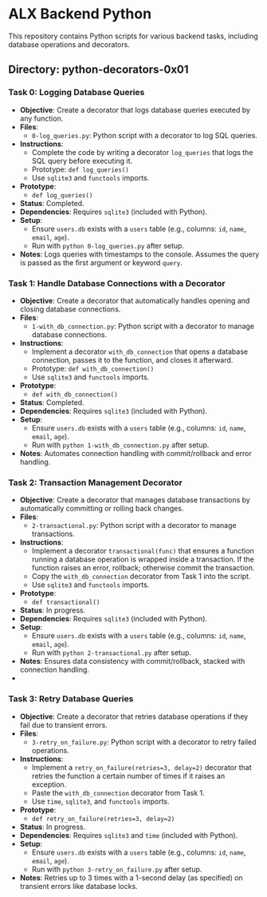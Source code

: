# ALX Backend Python

This repository contains Python scripts for various backend tasks, including database operations and decorators.

## Directory: python-decorators-0x01

### Task 0: Logging Database Queries
- **Objective**: Create a decorator that logs database queries executed by any function.
- **Files**:
  - `0-log_queries.py`: Python script with a decorator to log SQL queries.
- **Instructions**:
  - Complete the code by writing a decorator `log_queries` that logs the SQL query before executing it.
  - Prototype: `def log_queries()`
  - Use `sqlite3` and `functools` imports.
- **Prototype**:
  - `def log_queries()`
- **Status**: Completed.
- **Dependencies**: Requires `sqlite3` (included with Python).
- **Setup**:
  - Ensure `users.db` exists with a `users` table (e.g., columns: `id`, `name`, `email`, `age`).
  - Run with `python 0-log_queries.py` after setup.
- **Notes**: Logs queries with timestamps to the console. Assumes the query is passed as the first argument or keyword `query`.

### Task 1: Handle Database Connections with a Decorator
- **Objective**: Create a decorator that automatically handles opening and closing database connections.
- **Files**:
  - `1-with_db_connection.py`: Python script with a decorator to manage database connections.
- **Instructions**:
  - Implement a decorator `with_db_connection` that opens a database connection, passes it to the function, and closes it afterward.
  - Prototype: `def with_db_connection()`
  - Use `sqlite3` and `functools` imports.
- **Prototype**:
  - `def with_db_connection()`
- **Status**: Completed.
- **Dependencies**: Requires `sqlite3` (included with Python).
- **Setup**:
  - Ensure `users.db` exists with a `users` table (e.g., columns: `id`, `name`, `email`, `age`).
  - Run with `python 1-with_db_connection.py` after setup.
- **Notes**: Automates connection handling with commit/rollback and error handling.

### Task 2: Transaction Management Decorator
- **Objective**: Create a decorator that manages database transactions by automatically committing or rolling back changes.
- **Files**:
  - `2-transactional.py`: Python script with a decorator to manage transactions.
- **Instructions**:
  - Implement a decorator `transactional(func)` that ensures a function running a database operation is wrapped inside a transaction. If the function raises an error, rollback; otherwise commit the transaction.
  - Copy the `with_db_connection` decorator from Task 1 into the script.
  - Use `sqlite3` and `functools` imports.
- **Prototype**:
  - `def transactional()`
- **Status**: In progress.
- **Dependencies**: Requires `sqlite3` (included with Python).
- **Setup**:
  - Ensure `users.db` exists with a `users` table (e.g., columns: `id`, `name`, `email`, `age`).
  - Run with `python 2-transactional.py` after setup.
- **Notes**: Ensures data consistency with commit/rollback, stacked with connection handling.
- 

### Task 3: Retry Database Queries
- **Objective**: Create a decorator that retries database operations if they fail due to transient errors.
- **Files**:
  - `3-retry_on_failure.py`: Python script with a decorator to retry failed operations.
- **Instructions**:
  - Implement a `retry_on_failure(retries=3, delay=2)` decorator that retries the function a certain number of times if it raises an exception.
  - Paste the `with_db_connection` decorator from Task 1.
  - Use `time`, `sqlite3`, and `functools` imports.
- **Prototype**:
  - `def retry_on_failure(retries=3, delay=2)`
- **Status**: In progress.
- **Dependencies**: Requires `sqlite3` and `time` (included with Python).
- **Setup**:
  - Ensure `users.db` exists with a `users` table (e.g., columns: `id`, `name`, `email`, `age`).
  - Run with `python 3-retry_on_failure.py` after setup.
- **Notes**: Retries up to 3 times with a 1-second delay (as specified) on transient errors like database locks.